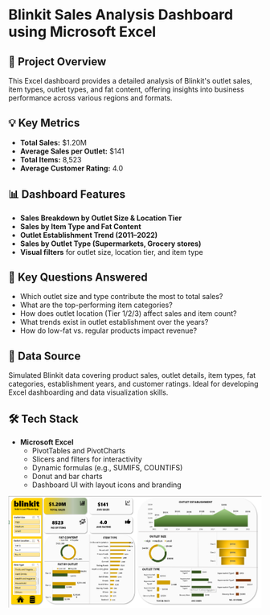 # Blinkit Sales Analysis Dashboard using Microsoft Excel

## 🛒 Project Overview
This Excel dashboard provides a detailed analysis of Blinkit's outlet sales, item types, outlet types, and fat content, offering insights into business performance across various regions and formats.

## 💡 Key Metrics
- **Total Sales:** $1.20M  
- **Average Sales per Outlet:** $141  
- **Total Items:** 8,523  
- **Average Customer Rating:** 4.0  

## 📊 Dashboard Features
- **Sales Breakdown by Outlet Size & Location Tier**  
- **Sales by Item Type and Fat Content**  
- **Outlet Establishment Trend (2011–2022)**  
- **Sales by Outlet Type (Supermarkets, Grocery stores)**  
- **Visual filters** for outlet size, location tier, and item type  

## 🧠 Key Questions Answered
- Which outlet size and type contribute the most to total sales?  
- What are the top-performing item categories?  
- How does outlet location (Tier 1/2/3) affect sales and item count?  
- What trends exist in outlet establishment over the years?  
- How do low-fat vs. regular products impact revenue?

## 📁 Data Source
Simulated Blinkit data covering product sales, outlet details, item types, fat categories, establishment years, and customer ratings. Ideal for developing Excel dashboarding and data visualization skills.

## 🛠 Tech Stack
- **Microsoft Excel**
  - PivotTables and PivotCharts  
  - Slicers and filters for interactivity  
  - Dynamic formulas (e.g., SUMIFS, COUNTIFS)  
  - Donut and bar charts  
  - Dashboard UI with layout icons and branding
 
   
![Dashboard Screenshot]( https://github.com/SamikshaDhas/exceldashboard/blob/main/Screenshot%202025-08-03%20175515.png)
